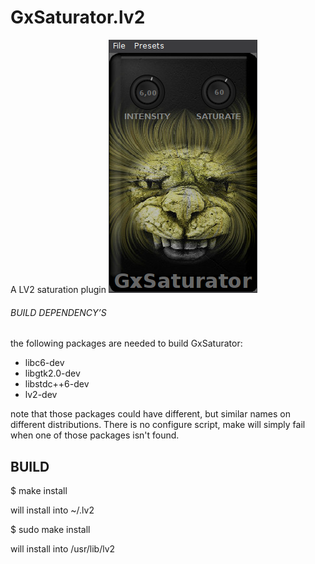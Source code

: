 # GxSaturator.lv2
A LV2 saturation plugin
![GxSaturator](https://github.com/brummer10/GxSaturator.lv2/raw/master/saturator.png)


###### BUILD DEPENDENCY’S 

the following packages are needed to build GxSaturator:

- libc6-dev
- libgtk2.0-dev
- libstdc++6-dev
- lv2-dev

note that those packages could have different, but similar names 
on different distributions. There is no configure script, 
make will simply fail when one of those packages isn't found.

## BUILD 

$ make install

will install into ~/.lv2

$ sudo make install

will install into /usr/lib/lv2

